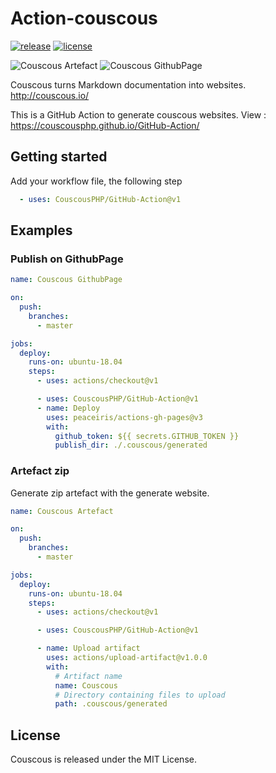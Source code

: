Action-couscous
===
[![release](https://img.shields.io/github/release/BilelJegham/action-couscous.svg)](https://github.com/BilelJegham/action-couscous/releases/latest)
[![license](https://img.shields.io/github/license/CouscousPHP/GitHub-Action.svg)](https://github.com/CouscousPHP/GitHub-Action/blob/master/LICENSE)

![Couscous Artefact](https://github.com/CouscousPHP/GitHub-Action/workflows/Couscous%20Artefact/badge.svg) 
![Couscous GithubPage](https://github.com/CouscousPHP/GitHub-Action/workflows/Couscous%20GithubPage/badge.svg)

Couscous turns Markdown documentation into websites. http://couscous.io/

This is a GitHub Action to generate couscous websites. View : https://couscousphp.github.io/GitHub-Action/


## Getting started

Add your workflow file, the following step
```yml
  - uses: CouscousPHP/GitHub-Action@v1
```

## Examples

### Publish on GithubPage

```yml
name: Couscous GithubPage

on:
  push:
    branches:
      - master

jobs:
  deploy:
    runs-on: ubuntu-18.04
    steps:
      - uses: actions/checkout@v1

      - uses: CouscousPHP/GitHub-Action@v1
      - name: Deploy
        uses: peaceiris/actions-gh-pages@v3
        with:
          github_token: ${{ secrets.GITHUB_TOKEN }}
          publish_dir: ./.couscous/generated
```



### Artefact zip
Generate zip artefact with the generate website.
```yml
name: Couscous Artefact

on:
  push:
    branches:
      - master

jobs:
  deploy:
    runs-on: ubuntu-18.04
    steps:
      - uses: actions/checkout@v1

      - uses: CouscousPHP/GitHub-Action@v1

      - name: Upload artifact
        uses: actions/upload-artifact@v1.0.0
        with:
          # Artifact name
          name: Couscous
          # Directory containing files to upload
          path: .couscous/generated

```

## License
Couscous is released under the MIT License.
